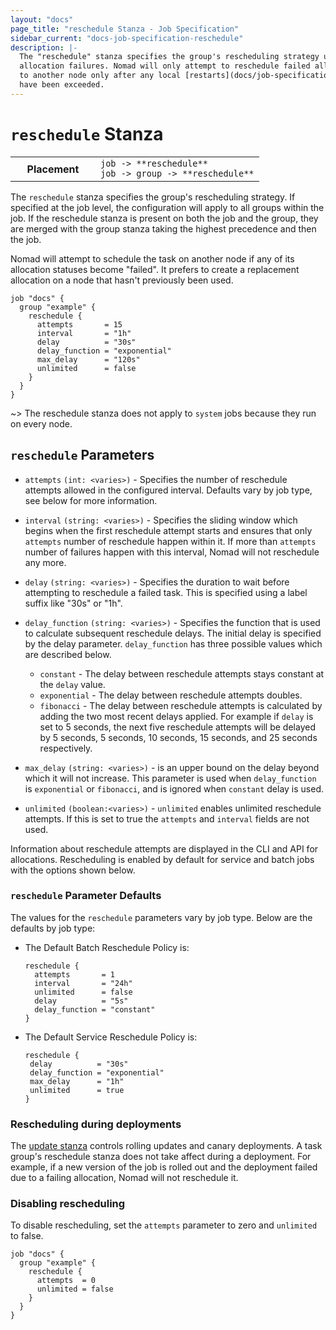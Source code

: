 ```yaml
---
layout: "docs"
page_title: "reschedule Stanza - Job Specification"
sidebar_current: "docs-job-specification-reschedule"
description: |-
  The "reschedule" stanza specifies the group's rescheduling strategy upon
  allocation failures. Nomad will only attempt to reschedule failed allocations on
  to another node only after any local [restarts](docs/job-specification/restart.html)
  have been exceeded.
---
```


# `reschedule` Stanza

<table class="table table-bordered table-striped">
  <tr>
    <th width="120">Placement</th>
    <td>
      <code>job -> **reschedule**</code>
      <br>
      <code>job -> group -> **reschedule**</code>
    </td>
  </tr>
</table>

The `reschedule` stanza specifies the group's rescheduling strategy. If specified at the job
level, the configuration will apply to all groups within the job. If the
reschedule stanza is present on both the job and the group, they are merged with
the group stanza taking the highest precedence and then the job.

Nomad will attempt to schedule the task on another node if any of its allocation
statuses become "failed". It prefers to create a replacement allocation on a node
that hasn't previously been used.

```hcl
job "docs" {
  group "example" {
    reschedule {
      attempts       = 15
      interval       = "1h"
      delay          = "30s"
      delay_function = "exponential"
      max_delay      = "120s"
      unlimited      = false
    }
  }
}
```

~> The reschedule stanza does not apply to `system` jobs because they run on
   every node.

## `reschedule` Parameters

- `attempts` `(int: <varies>)` - Specifies the number of reschedule attempts
   allowed in the configured interval. Defaults vary by job type, see below
   for more information.

- `interval` `(string: <varies>)` - Specifies the sliding window which begins
   when the first reschedule attempt starts and ensures that only `attempts`
   number of reschedule happen within it. If more than `attempts` number of
   failures happen with this interval, Nomad will not reschedule any more.

- `delay` `(string: <varies>)` - Specifies the duration to wait before attempting
  to reschedule a failed task. This is specified using a label suffix like "30s" or "1h".

- `delay_function` `(string: <varies>)` - Specifies the function that is used to
  calculate subsequent reschedule delays. The initial delay is specified by the delay parameter.
  `delay_function` has three possible values which are described below.
    - `constant` - The delay between reschedule attempts stays constant at the `delay` value.
    - `exponential` - The delay between reschedule attempts doubles.
    - `fibonacci` - The delay between reschedule attempts is calculated by adding the two most recent
      delays applied. For example if `delay` is set to 5 seconds, the next five reschedule attempts  will be
      delayed by 5 seconds, 5 seconds, 10 seconds, 15 seconds, and 25 seconds respectively.

- `max_delay` `(string: <varies>)` - is an upper bound on the delay beyond which it will not increase. This parameter
  is used when `delay_function` is `exponential` or `fibonacci`, and is ignored when `constant` delay is used.

- `unlimited` `(boolean:<varies>)` - `unlimited` enables unlimited reschedule attempts. If this is set to true
  the `attempts` and `interval` fields are not used.

Information about reschedule attempts are displayed in the CLI and API for
allocations. Rescheduling is enabled by default for service and batch jobs
with the options shown below.

### `reschedule` Parameter Defaults

The values for the `reschedule` parameters vary by job type. Below are the
defaults by job type:

- The Default Batch Reschedule Policy is:

    ```hcl
    reschedule {
      attempts       = 1
      interval       = "24h"
      unlimited      = false
      delay          = "5s"
      delay_function = "constant"
    }
    ```

- The Default Service Reschedule Policy is:

    ```hcl
   reschedule {
     delay          = "30s"
     delay_function = "exponential"
     max_delay      = "1h"
     unlimited      = true
   }
    ```

### Rescheduling during deployments

The [update stanza](/docs/job-specification/update.html) controls rolling updates and canary deployments. A task
group's reschedule stanza does not take affect during a deployment. For example, if a new version of the job
is rolled out and the deployment failed due to a failing allocation, Nomad will not reschedule it.

### Disabling rescheduling ###

To disable rescheduling, set the `attempts` parameter to zero and `unlimited` to false.

```hcl
job "docs" {
  group "example" {
    reschedule {
      attempts  = 0
      unlimited = false
    }
  }
}
```
